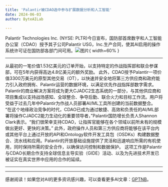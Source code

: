 ```yaml
---
title: 'Palantir被CDAO选中参与扩展数据分析和人工智能'
date: 2024-06-03
author: ByteAILab

---
```


Palantir Technologies Inc. (NYSE: PLTR)今日宣布，国防部首席数字和人工智能办公室（CDAO）授予其子公司Palantir USG，Inc.生产合同，使其AI启用的操作系统许可证在国防部各部门间可用。![图片](https://ai-techpark.com/wp-content/uploads/2024/05/Palantir-960x540.jpg){ width=60% }

---
从最初的一笔价值1.53亿美元的订单开始，以支持特定的作战指挥部和联合参谋部，可在5年内获得高达4.8亿美元的额外奖励。
此外，CDAO授予Palantir一项价值3300万美元的原型其他交易（OT），以快速并安全地将第三方供应商和政府能力引入政府拥有、Palantir运营的数据环境，以满足优先作战指挥部数字需求。
Palantir的商业解决方案将成为更大CJADC2生态系统的一部分，与其他供应商和项目集成以支持战场感知、全球整合、争夺后勤、联合火力和目标工作流。用户将受益于过去几年中Palantir为作战人员部署AI/ML工具所创建的当前数据整合。
“在这个地缘政治竞争的时代，CDAO已成为通过敏捷、高效和负责任的AI/ML部署将操作CJADC2能力生动化的重要领导者，”Palantir国防增长负责人Shannon Clark表示。“我们很荣幸支持CDAO，让指挥官能够在各个领域以前所未有的规模做出更好、更快的决策。”
此外，政府操作人员和第三方供应商将能够在该平台内或其他平台上通过开放的API和Ontology软件开发工具包（OSDKs）构建数据整合、流水线和应用。Palantir的开放基础设施提供了灵活和迅速响应所需的有机使用，同时保持所需的安全合作，以确保访问控制和数据保护。
这项工作是Palantir与CDAO长期合作支持全球信息主导实验（GIDE）活动、以及为先进技术开发已被证实在真实世界中应用的合作的延续。

---
---
感谢阅读！如果您对AI的更多资讯感兴趣，可以查看更多AI文章：[GPTNB](https://gptnb.com)。